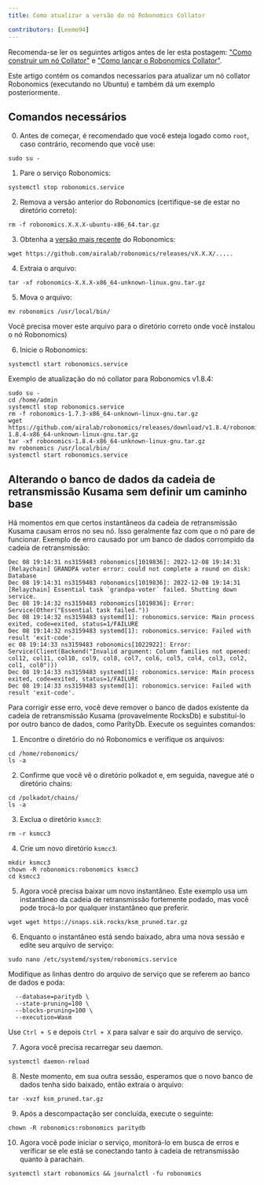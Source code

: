 ```yaml
---
title: Como atualizar a versão do nó Robonomics Collator

contributors: [Leemo94]
---
```


Recomenda-se ler os seguintes artigos antes de ler esta postagem: ["Como construir um nó Collator"](/docs/how-to-build-collator-node) e ["Como lançar o Robonomics Collator"](/docs/how-to-launch-the-robonomics-collator).

Este artigo contém os comandos necessarios para atualizar um nó collator Robonomics (executando no Ubuntu) e também dá um exemplo posteriormente.

## **Comandos necessários**

0. Antes de começar, é recomendado que você esteja logado como `root`, caso contrário, recomendo que você use:

<code-helper copy>

```shell
sudo su -
```

</code-helper>

1. Pare o serviço Robonomics:

<code-helper copy>

```shell
systemctl stop robonomics.service
```

</code-helper>

2. Remova a versão anterior do Robonomics (certifique-se de estar no diretório correto):

<code-helper copy>

```shell
rm -f robonomics.X.X.X-ubuntu-x86_64.tar.gz
```

</code-helper>

3. Obtenha a [versão mais recente](https://github.com/airalab/robonomics/releases) do Robonomics:

<code-helper copy>

```shell
wget https://github.com/airalab/robonomics/releases/vX.X.X/.....
```
</code-helper>


4. Extraia o arquivo:

<code-helper copy>

```shell
tar -xf robonomics-X.X.X-x86_64-unknown-linux.gnu.tar.gz
```
</code-helper>

5. Mova o arquivo:

<code-helper copy>

```shell
mv robonomics /usr/local/bin/
```
</code-helper>

<robo-wiki-note type="note">

Você precisa mover este arquivo para o diretório correto onde você instalou o nó Robonomics)

</robo-wiki-note>

6. Inicie o Robonomics:

<code-helper copy>

```shell
systemctl start robonomics.service
```
</code-helper>

Exemplo de atualização do nó collator para Robonomics v1.8.4:

<code-helper>

```shell
sudo su -
cd /home/admin
systemctl stop robonomics.service
rm -f robonomics-1.7.3-x86_64-unknown-linux-gnu.tar.gz
wget https://github.com/airalab/robonomics/releases/download/v1.8.4/robonomics-1.8.4-x86_64-unknown-linux-gnu.tar.gz
tar -xf robonomics-1.8.4-x86_64-unknown-linux-gnu.tar.gz
mv robonomics /usr/local/bin/
systemctl start robonomics.service

```
</code-helper>

## **Alterando o banco de dados da cadeia de retransmissão Kusama sem definir um caminho base**

Há momentos em que certos instantâneos da cadeia de retransmissão Kusama causam erros no seu nó. Isso geralmente faz com que o nó pare de funcionar. Exemplo de erro causado por um banco de dados corrompido da cadeia de retransmissão:

<code-helper>

```shell
Dec 08 19:14:31 ns3159483 robonomics[1019836]: 2022-12-08 19:14:31 [Relaychain] GRANDPA voter error: could not complete a round on disk: Database
Dec 08 19:14:31 ns3159483 robonomics[1019836]: 2022-12-08 19:14:31 [Relaychain] Essential task `grandpa-voter` failed. Shutting down service.
Dec 08 19:14:32 ns3159483 robonomics[1019836]: Error: Service(Other("Essential task failed."))
Dec 08 19:14:32 ns3159483 systemd[1]: robonomics.service: Main process exited, code=exited, status=1/FAILURE
Dec 08 19:14:32 ns3159483 systemd[1]: robonomics.service: Failed with result 'exit-code'.
ec 08 19:14:33 ns3159483 robonomics[1022922]: Error: Service(Client(Backend("Invalid argument: Column families not opened: col12, col11, col10, col9, col8, col7, col6, col5, col4, col3, col2, col1, col0")))
Dec 08 19:14:33 ns3159483 systemd[1]: robonomics.service: Main process exited, code=exited, status=1/FAILURE
Dec 08 19:14:33 ns3159483 systemd[1]: robonomics.service: Failed with result 'exit-code'.
```
</code-helper>

Para corrigir esse erro, você deve remover o banco de dados existente da cadeia de retransmissão Kusama (provavelmente RocksDb) e substituí-lo por outro banco de dados, como ParityDb. Execute os seguintes comandos:

1. Encontre o diretório do nó Robonomics e verifique os arquivos:

<code-helper>

```shell
cd /home/robonomics/
ls -a
```
</code-helper>

2. Confirme que você vê o diretório polkadot e, em seguida, navegue até o diretório chains:

<code-helper>

```shell
cd /polkadot/chains/
ls -a
```
</code-helper>

3. Exclua o diretório `ksmcc3`:

<code-helper copy>

```shell
rm -r ksmcc3
```
</code-helper>

4. Crie um novo diretório `ksmcc3`.

<code-helper>

```shell
mkdir ksmcc3
chown -R robonomics:robonomics ksmcc3
cd ksmcc3
```

</code-helper>

5. Agora você precisa baixar um novo instantâneo. Este exemplo usa um instantâneo da cadeia de retransmissão fortemente podado, mas você pode trocá-lo por qualquer instantâneo que preferir.

<code-helper copy>

```shell
wget wget https://snaps.sik.rocks/ksm_pruned.tar.gz
```

</code-helper>

6. Enquanto o instantâneo está sendo baixado, abra uma nova sessão e edite seu arquivo de serviço:


<code-helper copy>

```shell
sudo nano /etc/systemd/system/robonomics.service
```

</code-helper>

Modifique as linhas dentro do arquivo de serviço que se referem ao banco de dados e poda:

<code-helper copy>

```shell
  --database=paritydb \
  --state-pruning=100 \
  --blocks-pruning=100 \
  --execution=Wasm
```

</code-helper>

  
Use `Ctrl + S` e depois `Ctrl + X` para salvar e sair do arquivo de serviço.

7. Agora você precisa recarregar seu daemon.

<code-helper copy>

```shell
systemctl daemon-reload
```
</code-helper>


8. Neste momento, em sua outra sessão, esperamos que o novo banco de dados tenha sido baixado, então extraia o arquivo:

<code-helper copy>

```shell
tar -xvzf ksm_pruned.tar.gz
```

</code-helper>

9. Após a descompactação ser concluída, execute o seguinte:

<code-helper copy>


```shell
chown -R robonomics:robonomics paritydb
```

</code-helper>

10. Agora você pode iniciar o serviço, monitorá-lo em busca de erros e verificar se ele está se conectando tanto à cadeia de retransmissão quanto à parachain.


<code-helper copy>


```shell
systemctl start robonomics && journalctl -fu robonomics
```
</code-helper>